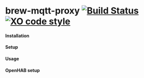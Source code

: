 brew-mqtt-proxy [![Build Status](https://travis-ci.org/tonic48/brew-mqtt-proxy.svg?branch=master)](https://travis-ci.org//tonic48/brew-mqtt-proxy) [![XO code style](https://img.shields.io/badge/code_style-XO-5ed9c7.svg)](https://github.com/xojs/xo)
===========================

#### Installation

#### Setup

#### Usage

#### OpenHAB setup



